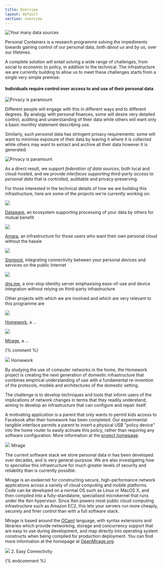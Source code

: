 ```yaml
---
title: Overview
layout: default
section: overview
---
```


<img class="alignright picture" src="/graffle/stage2.png" alt="Your many data sources" />
                                     
Personal Containers is a research programme solving the impediments
towards gaining control of our personal data, both *about us*
and *by us*, over our lifetimes.

A complete solution will entail solving a wide range of challenges,
from social to economic to policy, in addition to the technical.  The
infrastructure we are currently building to allow us to meet these
challenges starts from a single very simple premise:

<h4>
  Individuals require control over access to and use of their personal
  data
</h4>

<img class="alignleft picture" src="/graffle/stage1.png" alt="Privacy is paramount" />

Different people will engage with this in different ways and to
different degrees.  By analogy with personal finances, some will
desire very detailed control, auditing and understanding of their data
while others will want only a basic monthly statement describing use.
                                      
Similarly, such *personal* data has stringent privacy requirements:
some will want to minimise exposure of their data by leaving it where
it is collected while others may want to extract and archive all their
data however it is generated.

<img class="alignright picture" src="/icons/wired.png" alt="Privacy is paramount" />

As a direct result, we support *federation of data sources*, both
local and cloud-hosted, and we provide *interfaces supporting
third-party access to personal data* that is controlled, auditable and
privacy-preserving.

For those interested in the technical details of how we are building
this infrastructure, here are some of the projects we're currently
working on:

<div class="bullet">
  <a href="dataware.html"><img src="/graffle/stage3.png" /></a> 
  <p>
    <a href="dataware.html">Dataware</a>, an ecosystem supporting
    processing of your data by others for mutual benefit
  </p>
</div>

<div class="bullet">
  <a href="amara.html"><img src="/icons/refresh.png" /></a>
  <p>
    <a href="amara.html">Amara</a>, an infrastructure for those
    users who want their own personal cloud without the hassle
  </p>
</div>

<div class="bullet">
  <a href="signpost.html"><img src="/icons/map.png" /></a>
  <p>
    <a href="signpost.html">Signpost</a>, 
    integrating connectivity between your personal devices and 
    services on the public Internet
  </p>
</div>

<div class="bullet">
  <a href="dns-me.html"><img src="/icons/id_card.png" /></a>
  <p>
    <a href="dns-me.html">dns.me</a>, a one-stop identity server
    emphasising ease-of-use and device integration without relying on
    third-party infrastructure
  </p>
</div>

Other projects with which we are involved and which are very relevant
to this programme are

<div class="bullet right">
  <a href="http://www.homenetworks.ac.uk/"><img src="/icons/home.png" /></a>
  <p>
    <a href="http://www.homenetworks.ac.uk/">Homework</a>,  a ...
  </p>
</div>

<div class="bullet right">
  <a href="http://www.openmirage.org/"><img src="/icons/security.png" /></a>
  <p>
    <a href="http://www.openmirage.org/">Mirage</a>, a ...
  </p>
</div>


{% comment %}

<a name="homework"><img src="/icons/home-48.png"
class="project_icon"></img></a> 
<span class="project_title">Homework</span>

By studying the use of computer networks in the home, the Homework
project is creating the next generation of domestic infrastructure
that combines empirical understanding of use with a fundamental
re-invention of the protocols, models and architectures of the
domestic setting. 

The challenge is to develop techniques and tools that inform users of
the implications of network changes in terms that they readily
understand, aiming to develop an infrastructure that can configure and
repair itself. 

A motivating application is a parent that only wants to permit kids
access to Facebook after their homework has been completed. Our
experimental tangible interface permits a parent to insert a physical
USB "policy device" into the home router to easily activate this
policy, rather than requiring any software configuration. More
information at the <a href="http://www.homenetworks.ac.uk">project
homepage</a>. 


<a name="mirage"><img src="/icons/security.png" class="project_icon"></img></a>
<span class="project_title">Mirage</span>

The current software stack we store personal data in has been
developed over decades, and is very general-purpsoe.  We are also
investigating how to *specialise* this infrastructure for much greater
levels of security and reliability than is currently possible. 

Mirage is an exokernel for constructing secure, high-performance
network applications across a variety of cloud computing and mobile
platforms. Code can be developed on a normal OS such as Linux or MacOS
X, and then compiled into a fully-standalone, specialised microkernel
that runs under the Xen hypervisor. Since Xen powers most public cloud
computing infrastructure such as Amazon EC2, this lets your servers
run more cheaply, securely and finer control than with a full software
stack. 

Mirage is based around the <a href="http://caml.inria.fr/">OCaml</a>
language, with syntax extensions and libraries which provide
networking, storage and concurrency support that are easy to use
during development, and map directly into operating system constructs
when being compiled for production deployment. You can find more
information at the homepage at <a
href="http://www.openmirage.org/">OpenMirage.org</a>. 

<a name="connectivity"><img class="project_icon" src="/graffle/stage2-sm.png"></img></a>
<span class="project_stage">2. Easy Connectivity</span>




{% endcomment %}
